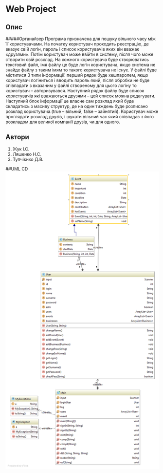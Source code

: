 # Web Project
## Опис
#####Органайзер
Програма призначена для пошуку вільного часу між її користувачами. На початку користувач проходить реєстрацію,  де вказує свій логін, пароль і список користувачів яких він вважає «друзями». Потім користувач може ввійти в систему, після чого може створити свій розклад. На кожного користувача буде створюватись текстовий файл, імя файлу це буде логін користувача, якщо система не знайде файлу з таким імям то такого користувача не існує. У файлі буде міститися 3 типи інформації: перший рядок буде хешпаролем, якщо користувач логіниться і вводить пароль який, після обробки не буде співпадати з вказаним у файлі створеному для цього логіну то користувач – авторизувався. Наступний рядок файлу буде список користувачів які вважаються друзями – цей список можна редагувати. Наступний блок інформації це власне сам розклад який буде складатись з масиву структур, де на один тиждень буде розписано розклад користувача.(true – вільний, false – зайнятий). Користувач може проглядати розклад друзів, і шукати вільний час який співпадає з його розкладом для великої компанії друзів, чи  для одного.<br/>
## Автори

1. Жук І.С.
2. Ляшенко Н.С.
3. Тупчієнко Д.В.

##UML CD
![UML CD](https://github.com/ivser96/organizer/blob/0.0.1.4.1/src/classes/CD.png)
